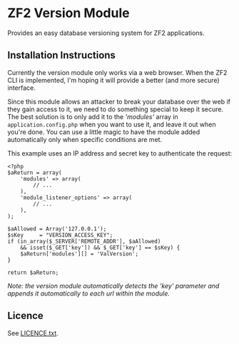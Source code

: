ZF2 Version Module
==================

Provides an easy database versioning system for ZF2 applications.

## Installation Instructions

Currently the version module only works via a web browser. When the ZF2 CLI is
implemented, I'm hoping it will provide a better (and more secure) interface.

Since this module allows an attacker to break your database over the web if they
gain access to it, we need to do something special to keep it secure.
The best solution is to only add it to the *'modules'* array in
`application.config.php` when you want to use it, and leave it out when you're
done. You can use a little magic to have the module added automatically only
when specific conditions are met.

This example uses an IP address and secret key to authenticate the request:

    <?php
    $aReturn = array(
        'modules' => array(
            // ...
        ),
        'module_listener_options' => array(
            // ...
        ),
    );

    $aAllowed = Array('127.0.0.1');
    $sKey     = "VERSION_ACCESS_KEY";
    if (in_array($_SERVER['REMOTE_ADDR'], $aAllowed)
        && isset($_GET['key']) && $_GET['key'] == $sKey) {
        $aReturn['modules'][] = 'ValVersion';
    }

    return $aReturn;

*Note: the version module automatically detects the 'key' parameter and appends
it automatically to each url within the module.*

## Licence

See [LICENCE.txt](https://github.com/valorin/ValVersion/blob/master/LICENCE.txt).
